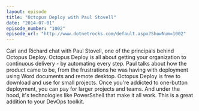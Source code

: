 ```yaml
---
layout: episode
title: "Octopus Deploy with Paul Stovell"
date: "2014-07-01"
episode_number: "1002"
episode_url: "http://www.dotnetrocks.com/default.aspx?ShowNum=1002"
---
```


Carl and Richard chat with Paul Stovell, one of the principals behind Octopus Deploy. Octopus Deploy is all about getting your organization to continuous delivery - by automating every step. Paul talks about how the product came to be, from the frustrations he was having with deployment using Word documents and remote desktop. Octopus Deploy is free to download and use for small projects. Once you're addicted to one-button deployment, you can pay for larger projects and teams. And under the hood, it's technologies like PowerSshell that make it all work. This is a great addition to your DevOps toolkit.
